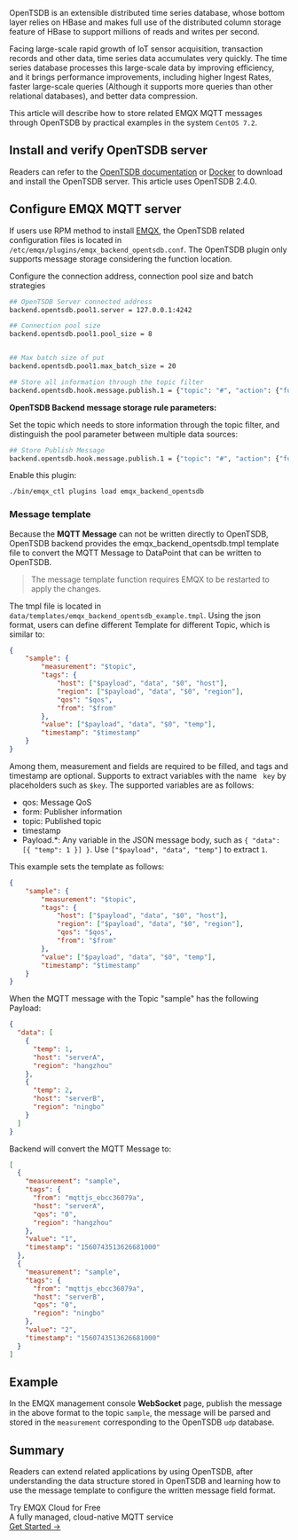OpenTSDB is an extensible distributed time series database, whose bottom layer relies on HBase and makes full use of the distributed column storage feature of HBase to support millions of reads and writes per second.

Facing large-scale rapid growth of loT sensor acquisition, transaction records and other data, time series data accumulates very quickly. The time series database processes this large-scale data by improving efficiency, and it brings performance improvements, including higher Ingest Rates, faster large-scale queries (Although it supports more queries than other relational databases), and better data compression.

This article will describe how to store related EMQX MQTT messages through OpenTSDB by practical examples in the system `CentOS 7.2`. 



## Install and verify OpenTSDB server

Readers can refer to the [OpenTSDB documentation](https://opentsdb.net) or [Docker](https://hub.docker.com/r/petergrace/opentsdb-docker/) to download and install the OpenTSDB server. This article uses OpenTSDB 2.4.0. 



## Configure EMQX MQTT server

If users use RPM method to install [EMQX](https://www.emqx.com/en), the OpenTSDB related configuration files is located in `/etc/emqx/plugins/emqx_backend_opentsdb.conf`. The OpenTSDB plugin only supports message storage considering the function location. 

Configure the connection address, connection pool size and batch strategies 

```bash
## OpenTSDB Server connected address
backend.opentsdb.pool1.server = 127.0.0.1:4242

## Connection pool size
backend.opentsdb.pool1.pool_size = 8


## Max batch size of put
backend.opentsdb.pool1.max_batch_size = 20

## Store all information through the topic filter
backend.opentsdb.hook.message.publish.1 = {"topic": "#", "action": {"function": "on_message_publish"}, "pool": "pool1"}
```

**OpenTSDB Backend message storage rule parameters:**

Set the topic which needs to store information through the topic filter, and distinguish the pool parameter between multiple data sources:

```bash
## Store Publish Message
backend.opentsdb.hook.message.publish.1 = {"topic": "#", "action": {"function": "on_message_publish"}, "pool": "pool1"}
```

Enable this plugin:

```bash
./bin/emqx_ctl plugins load emqx_backend_opentsdb
```



### Message template

Because the **MQTT Message** can not be written directly to OpenTSDB, OpenTSDB backend provides the emqx_backend_opentsdb.tmpl template file to convert the MQTT Message to DataPoint that can be written to OpenTSDB.

> The message template function requires EMQX to be restarted to apply the changes.

The tmpl file is located in `data/templates/emqx_backend_opentsdb_example.tmpl`. Using the json format, users can define different Template for different Topic, which is similar to:

```json
{
    "sample": {
        "measurement": "$topic",
        "tags": {
            "host": ["$payload", "data", "$0", "host"],
            "region": ["$payload", "data", "$0", "region"],
            "qos": "$qos",
            "from": "$from"
        },
        "value": ["$payload", "data", "$0", "temp"],
        "timestamp": "$timestamp"
    }
}
```

Among them, measurement and fields are required to be filled, and tags and timestamp are optional. Supports to extract variables with the name ` key` by placeholders such as `$key`. The supported variables are as follows:

- qos: Message QoS
- form: Publisher information
- topic: Published topic
- timestamp
- Payload.*: Any variable in the JSON message body, such as `{ "data": [{ "temp": 1 }] }`. Use `["$payload", "data", "temp"]` to extract `1`.  

This example sets the template as follows:

```json
{
    "sample": {
        "measurement": "$topic",
        "tags": {
            "host": ["$payload", "data", "$0", "host"],
            "region": ["$payload", "data", "$0", "region"],
            "qos": "$qos",
            "from": "$from"
        },
        "value": ["$payload", "data", "$0", "temp"],
        "timestamp": "$timestamp"
    }
}

```

When the MQTT message with the Topic "sample" has the following Payload: 

```json
{
  "data": [
    {
      "temp": 1,
      "host": "serverA",
      "region": "hangzhou"
    },
    {
      "temp": 2,
      "host": "serverB",
      "region": "ningbo"
    }
  ]
}
```



Backend will convert the MQTT Message to:

```json
[
  {
    "measurement": "sample",
    "tags": {
      "from": "mqttjs_ebcc36079a",
      "host": "serverA",
      "qos": "0",
      "region": "hangzhou"
    },
    "value": "1",
    "timestamp": "1560743513626681000"
  },
  {
    "measurement": "sample",
    "tags": {
      "from": "mqttjs_ebcc36079a",
      "host": "serverB",
      "qos": "0",
      "region": "ningbo"
    },
    "value": "2",
    "timestamp": "1560743513626681000"
  }
]
```



## Example

In the EMQX management console **WebSocket** page, publish the message in the above format to the topic `sample`, the message will be parsed and stored in the `measurement` corresponding to the OpenTSDB `udp` database.

## Summary

Readers can extend related applications by using OpenTSDB, after understanding the data structure stored in OpenTSDB and learning how to use the message template to configure the written message field format.


<section class="promotion">
    <div>
        Try EMQX Cloud for Free
        <div class="is-size-14 is-text-normal has-text-weight-normal">A fully managed, cloud-native MQTT service</div>
    </div>
    <a href="https://www.emqx.com/en/signup?continue=https://cloud-intl.emqx.com/console/deployments/0?oper=new" class="button is-gradient px-5">Get Started →</a >
</section>
